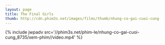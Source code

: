 ```yaml
---
layout: page
title: The Final Girls
thumb: http://cdn.phim3s.net/images/films/thumb/nhung-co-gai-cuoi-cung-the-final-girls-2015.jpg
---
```

{% include jwpadv src='//phim3s.net/phim-le/nhung-co-gai-cuoi-cung_8735/xem-phim//video.mp4' %}